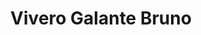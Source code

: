 ---
title: "Vivero Galante Bruno"
url: /san-isidro/vivero-galante-bruno/
shop: centro de jardinería
---